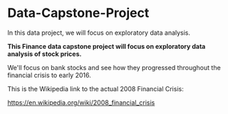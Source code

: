 # Data-Capstone-Project
In this data project, we will focus on exploratory data analysis.

**This Finance data capstone project will focus on exploratory data analysis of stock prices.**

We'll focus on bank stocks and see how they progressed throughout the financial crisis to early 2016.

This is the Wikipedia link to the actual 2008 Financial Crisis:

https://en.wikipedia.org/wiki/2008_financial_crisis
